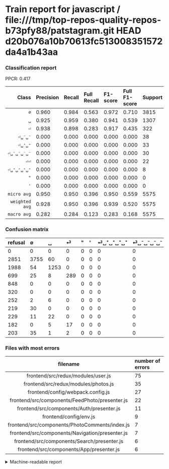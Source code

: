 # Train report for javascript / file:///tmp/top-repos-quality-repos-b73pfy88/patstagram.git HEAD d20b076a10b70613fc513008351572da4a1b43aa

### Classification report

PPCR: 0.417

| Class | Precision | Recall | Full Recall | F1-score | Full F1-score | Support | Full Support | PPCR |
|------:|:----------|:-------|:------------|:---------|:---------|:--------|:-------------|:-----|
| `∅` | 0.960| 0.984| 0.563| 0.972| 0.710| 3815| 6666| 0.572 |
| `␣` | 0.925| 0.959| 0.380| 0.941| 0.539| 1307| 3295| 0.397 |
| `⏎` | 0.938| 0.898| 0.283| 0.917| 0.435| 322| 1021| 0.315 |
| `⏎␣⁻␣⁻` | 0.000| 0.000| 0.000| 0.000| 0.000| 38| 241| 0.158 |
| `⏎␣⁺␣⁺` | 0.000| 0.000| 0.000| 0.000| 0.000| 33| 262| 0.126 |
| `⏎␣⁻␣⁻␣⁻␣⁻` | 0.000| 0.000| 0.000| 0.000| 0.000| 30| 249| 0.120 |
| `⏎⏎` | 0.000| 0.000| 0.000| 0.000| 0.000| 22| 204| 0.108 |
| `⏎␣⁺␣⁺␣⁺␣⁺` | 0.000| 0.000| 0.000| 0.000| 0.000| 8| 260| 0.031 |
| `"` | 0.000| 0.000| 0.000| 0.000| 0.000| 0| 848| 0.000 |
| `'` | 0.000| 0.000| 0.000| 0.000| 0.000| 0| 320| 0.000 |
| `micro avg` | 0.950| 0.950| 0.396| 0.950| 0.559| 5575| 13366| 0.417 |
| `weighted avg` | 0.928| 0.950| 0.396| 0.939| 0.520| 5575| 13366| 0.417 |
| `macro avg` | 0.282| 0.284| 0.123| 0.283| 0.168| 5575| 13366| 0.417 |

### Confusion matrix

|refusal|  ∅| ␣| ⏎| "| '| ⏎␣⁺␣⁺␣⁺␣⁺| ⏎␣⁻␣⁻␣⁻␣⁻| ⏎␣⁺␣⁺| ⏎⏎| ⏎␣⁻␣⁻| 
|:---|:---|:---|:---|:---|:---|:---|:---|:---|:---|:---|
|0 |0 |0 |0 |0 |0 |0 |0 |0 |0 |0 |
|2851 |3755 |60 |0 |0 |0 |0 |0 |0 |0 |0 |
|1988 |54 |1253 |0 |0 |0 |0 |0 |0 |0 |0 |
|699 |25 |8 |289 |0 |0 |0 |0 |0 |0 |0 |
|848 |0 |0 |0 |0 |0 |0 |0 |0 |0 |0 |
|320 |0 |0 |0 |0 |0 |0 |0 |0 |0 |0 |
|252 |2 |6 |0 |0 |0 |0 |0 |0 |0 |0 |
|219 |30 |0 |0 |0 |0 |0 |0 |0 |0 |0 |
|229 |11 |22 |0 |0 |0 |0 |0 |0 |0 |0 |
|182 |0 |5 |17 |0 |0 |0 |0 |0 |0 |0 |
|203 |35 |1 |2 |0 |0 |0 |0 |0 |0 |0 |

### Files with most errors

| filename | number of errors|
|:----:|:-----|
| frontend/src/redux/modules/user.js | 75 |
| frontend/src/redux/modules/photos.js | 35 |
| frontend/config/webpack.config.js | 27 |
| frontend/src/components/FeedPhoto/presenter.js | 22 |
| frontend/src/components/Auth/presenter.js | 11 |
| frontend/config/env.js | 9 |
| frontend/src/components/PhotoComments/index.js | 7 |
| frontend/src/components/Navigation/presenter.js | 7 |
| frontend/src/components/Search/presenter.js | 6 |
| frontend/src/components/App/presenter.js | 6 |

<details>
    <summary>Machine-readable report</summary>
```json
{
  "cl_report": {"\"": {"f1-score": 0.0, "precision": 0.0, "recall": 0.0, "support": 0}, "\u0027": {"f1-score": 0.0, "precision": 0.0, "recall": 0.0, "support": 0}, "macro avg": {"f1-score": 0.2830774418871967, "precision": 0.2822902011208782, "recall": 0.2840472145257461, "support": 5575}, "micro avg": {"f1-score": 0.950134529147982, "precision": 0.950134529147982, "recall": 0.950134529147982, "support": 5575}, "weighted avg": {"f1-score": 0.9387786055101767, "precision": 0.9278282585524192, "recall": 0.950134529147982, "support": 5575}, "\u2205": {"f1-score": 0.9719166558819723, "precision": 0.9598670756646217, "recall": 0.9842726081258192, "support": 3815}, "\u23ce": {"f1-score": 0.9174603174603174, "precision": 0.9383116883116883, "recall": 0.8975155279503105, "support": 322}, "\u23ce\u23ce": {"f1-score": 0.0, "precision": 0.0, "recall": 0.0, "support": 22}, "\u23ce\u2423\u207a\u2423\u207a": {"f1-score": 0.0, "precision": 0.0, "recall": 0.0, "support": 33}, "\u23ce\u2423\u207a\u2423\u207a\u2423\u207a\u2423\u207a": {"f1-score": 0.0, "precision": 0.0, "recall": 0.0, "support": 8}, "\u23ce\u2423\u207b\u2423\u207b": {"f1-score": 0.0, "precision": 0.0, "recall": 0.0, "support": 38}, "\u23ce\u2423\u207b\u2423\u207b\u2423\u207b\u2423\u207b": {"f1-score": 0.0, "precision": 0.0, "recall": 0.0, "support": 30}, "\u2423": {"f1-score": 0.9413974455296771, "precision": 0.9247232472324723, "recall": 0.9586840091813313, "support": 1307}},
  "cl_report_full": {"\"": {"f1-score": 0.0, "precision": 0.0, "recall": 0.0, "support": 848}, "\u0027": {"f1-score": 0.0, "precision": 0.0, "recall": 0.0, "support": 320}, "macro avg": {"f1-score": 0.16838022763412594, "precision": 0.2822902011208782, "recall": 0.12266352993759573, "support": 13366}, "micro avg": {"f1-score": 0.559315770022702, "precision": 0.950134529147982, "recall": 0.39630405506509053, "support": 13366}, "weighted avg": {"f1-score": 0.5201574273565125, "precision": 0.7783520320049078, "recall": 0.39630405506509053, "support": 13366}, "\u2205": {"f1-score": 0.7099640763849498, "precision": 0.9598670756646217, "recall": 0.5633063306330633, "support": 6666}, "\u23ce": {"f1-score": 0.43491346877351394, "precision": 0.9383116883116883, "recall": 0.28305582761998044, "support": 1021}, "\u23ce\u23ce": {"f1-score": 0.0, "precision": 0.0, "recall": 0.0, "support": 204}, "\u23ce\u2423\u207a\u2423\u207a": {"f1-score": 0.0, "precision": 0.0, "recall": 0.0, "support": 262}, "\u23ce\u2423\u207a\u2423\u207a\u2423\u207a\u2423\u207a": {"f1-score": 0.0, "precision": 0.0, "recall": 0.0, "support": 260}, "\u23ce\u2423\u207b\u2423\u207b": {"f1-score": 0.0, "precision": 0.0, "recall": 0.0, "support": 241}, "\u23ce\u2423\u207b\u2423\u207b\u2423\u207b\u2423\u207b": {"f1-score": 0.0, "precision": 0.0, "recall": 0.0, "support": 249}, "\u2423": {"f1-score": 0.5389247311827957, "precision": 0.9247232472324723, "recall": 0.3802731411229135, "support": 3295}},
  "ppcr": 0.4171030974113422
}
```
</details>
